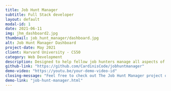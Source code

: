```yaml
---
title: Job Hunt Manager
subtitle: Full Stack developer
layout: default
modal-id: 1
date: 2021-06-11
img: jhm_dashboard2.jpg
thumbnail: job_hunt_manager/dashboard.jpg
alt: Job Hunt Manager Dashboard
project-date: May 2021
client: Harvard University - CS50
category: Web Development
description: Designed to help fellow job hunters manage all aspects of the job hunt process, all in 1 place. Store all your job applications, upcoming interviews, interview preparation, notes, and your professional contacts (individual & business). Features include application tracking, interview scheduling, contact management, and progress analytics.
github-link: "https://github.com/CardinisCode/jobhuntmanager"
demo-video: "https://youtu.be/your-demo-video-id"
closing-message: "Feel free to check out The Job Hunt Manager project on: "
demo-link: "job-hunt-manager.html"
---
```

